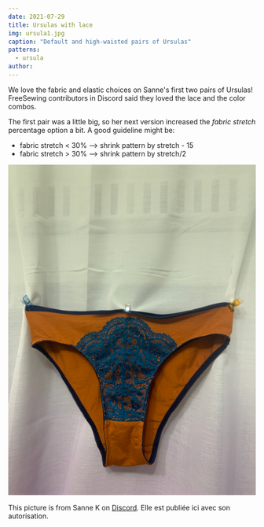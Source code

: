```yaml
---
date: 2021-07-29
title: Ursulas with lace
img: ursula1.jpg
caption: "Default and high-waisted pairs of Ursulas"
patterns:
  - ursula
author:
---
```


We love the fabric and elastic choices on Sanne's first two pairs of Ursulas! FreeSewing contributors in Discord said they loved the lace and the color combos.

The first pair was a little big, so her next version increased the *fabric stretch* percentage option a bit. A good guideline might be:

* fabric stretch < 30% --> shrink pattern by stretch - 15
* fabric stretch > 30% --> shrink pattern by stretch/2

![Another view of the default pair](ursula2.jpg)

<Note>

This picture is from Sanne K on [Discord](https://discord.freesewing.org/). Elle est publiée ici avec son autorisation.

</Note>
